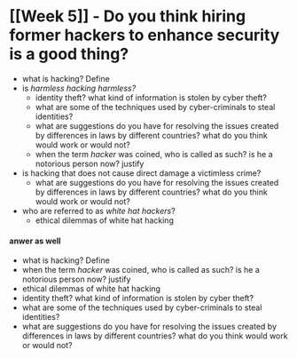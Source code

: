 # [[Week 5]] - Do you think hiring former hackers to enhance security is a good thing?

- what is hacking? Define
- is *harmless hacking harmless?*
	- identity theft? what kind of information is stolen by cyber theft?
	- what are some of the techniques used by cyber-criminals to steal identities?
	- what are suggestions do you have for resolving the issues created by differences in laws by different countries? what do you think would work or would not?
	- when the term *hacker* was coined, who is called as such? is he a notorious person now? justify
- is hacking that does not cause direct damage a victimless crime?
	- what are suggestions do you have for resolving the issues created by differences in laws by different countries? what do you think would work or would not?
- who are referred to as *white hat hackers*?
	- ethical dilemmas of white hat hacking



#### anwer as well
- what is hacking? Define
- when the term *hacker* was coined, who is called as such? is he a notorious person now? justify
- ethical dilemmas of white hat hacking
- identity theft? what kind of information is stolen by cyber theft?
- what are some of the techniques used by cyber-criminals to steal identities? 
- what are suggestions do you have for resolving the issues created by differences in laws by different countries? what do you think would work or would not?